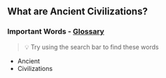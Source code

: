 ## What are Ancient Civilizations?

### Important Words - [Glossary](../pages/glossary.md)

> :bulb: Try using the search bar to find these words

- Ancient
- Civilizations